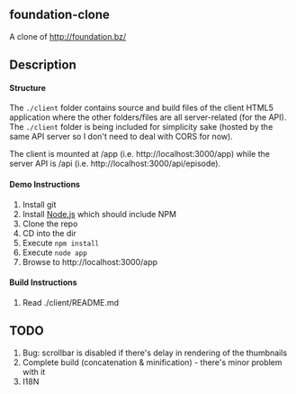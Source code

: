 ## foundation-clone

A clone of http://foundation.bz/

## Description

#### Structure

The `./client` folder contains source and build files of the client HTML5 application where the other folders/files are all server-related (for the API). The `./client` folder is being included for simplicity sake (hosted by the same API server so I don't need to deal with CORS for now).

The client is mounted at /app (i.e. http://localhost:3000/app) while the server API is /api (i.e. http://localhost:3000/api/episode).

#### Demo Instructions

1. Install git
1. Install [Node.js](http://nodejs.org/) which should include NPM
1. Clone the repo
1. CD into the dir
1. Execute `npm install`
1. Execute `node app`
1. Browse to http://localhost:3000/app

#### Build Instructions

1. Read ./client/README.md

## TODO

1. Bug: scrollbar is disabled if there's delay in rendering of the thumbnails
1. Complete build (concatenation & minification) -  there's minor problem with it
1. I18N
